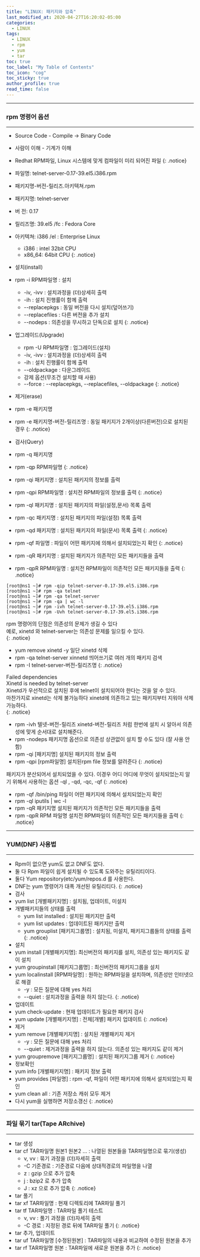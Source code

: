 ```yaml
---
title: "LINUX: 패키지와 압축"
last_modified_at: 2020-04-27T16:20:02-05:00
categories:
  - LINUX
tags:
  - LINUX
  - rpm
  - yum
  - tar
toc: true 
toc_label: "My Table of Contents"
toc_icon: "cog"
toc_sticky: true 
author_profile: true 
read_time: false 
---
```

---
### rpm 명령어 옵션
---
* Source Code	- Compile -> Binary Code
* 사람이 이해 - 기계가 이해
* Redhat RPM파일, Linux 시스템에 맞게 컴파일이 미리 되어진 파일
{: .notice}
* 파일명: telnet-server-0.17-39.el5.i386.rpm
* 패키지명-버전-릴리즈.아키텍쳐.rpm
* 패키지명: telnet-server
* 버    전: 0.17
* 릴리즈명: 39.el5 /fc : Fedora Core 
* 아키텍쳐: i386 /el : Enterprise Linux
	* i386 : intel 32bit CPU
	* x86_64: 64bit CPU
{: .notice}	
* 설치(install)
* rpm -i RPM파일명 : 설치
	* -iv, -ivv	: 설치과정을 (더)상세히 출력
	* -ih : 설치 진행률이 함께 출력
	* --replacepkgs	: 동일 버전을 다시 설치(덮어쓰기)
	* --replacefiles : 다른 버전을 추가 설치
	* --nodeps : 의존성을 무시하고 단독으로 설치
{: .notice}

* 업그레이드(Upgrade)
	* rpm -U RPM파일명 : 업그레이드(설치)
	* -iv, -ivv	: 설치과정을 (더)상세히 출력
	* -ih : 설치 진행률이 함께 출력
	* --oldpackage : 다운그레이드
    * 강제 옵션(무조건 설치할 때 사용)
    * --force : --replacepkgs, --replacefiles, --oldpackage
{: .notice}

* 제거(erase)
* rpm -e 패키지명
* rpm -e 패키지명-버전-릴리즈명 : 동일 패키지가 2개이상(다른버전)으로 설치된 경우
{: .notice}

* 검사(Query)
* rpm -q  패키지명
* rpm -qp RPM파일명
{: .notice}

* rpm -qi  패키지명 : 설치된 패키지의 정보를 출력
* rpm -qpi RPM파일명 : 설치전 RPM파일의 정보를 출력
{: .notice}

* rpm -ql  패키지명 : 설치된 패키지의 파일(설정,문서) 목록 출력
* rpm -qc  패키지명 : 설치된 패키지의 파일(설정) 목록 출력
* rpm -qd  패키지명 : 설치된 패키지의 파일(문서) 목록 출력
{: .notice}

* rpm -qf  파일명	: 파일이 어떤 패키지에 의해서 설치되었는지 확인
{: .notice}

* rpm -qR  패키지명 : 설치된 패키지가 의존적인 모든 패키지들을 출력
* rpm -qpR RPM파일명	: 설치전 RPM파일이 의존적인 모든 패키지들을 출력
{: .notice}

```console
[root@ns1 ~]# rpm -qip telnet-server-0.17-39.el5.i386.rpm
[root@ns1 ~]# rpm -qa telnet
[root@ns1 ~]# rpm -qa telnet-server
[root@ns1 ~]# rpm -qa | wc -l
[root@ns1 ~]# rpm -ivh telnet-server-0.17-39.el5.i386.rpm
[root@ns1 ~]# rpm -Uvh telnet-server-0.17-39.el5.i386.rpm
```

rpm 명령어의 단점은 의존성의 문제가 생길 수 있다  
예로, xinetd 와 telnet-server는 의존성 문제를 일으킬 수 있다.  
{: .notice}

* yum remove xinetd -y				일단 xinetd 삭제
* rpm -qa telnet-server xinnetd		띄어쓰기로 여러 개의 패키지 검색
* rpm -I telnet-server-버전-릴리즈명
{: .notice}

Failed dependencies  
Xinetd is needed by telnet-server  
Xinetd가 우선적으로 설치된 후에 telnet이 설치되어야 한다는 것을 알 수 있다.  
마찬가지로 xinetd는 삭제 불가능하다 xinetd에 의존하고 있는 패키지부터 지워야 삭제 가능하다.  
{: .notice}

* rpm -ivh 텔넷-버전-릴리즈 xinetd-버전-릴리즈 처럼 한번에 설치 시 알아서 의존성에 맞게 순서대로 설치해준다.
* rpm -nodeps 패키지명 	옵션으로 의존성 상관없이 설치 할 수도 있다 (잘 사용 안함)
* rpm -qi [패키지명] 설치된 패키지의 정보 출력
* rpm -qpi [rpm파일명] 설치된rpm file 정보를 알려준다
{: .notice}

패키지가 분산되어서 설치되었을 수 있다. 이경우 어디 어디에 무엇이 설치되었는지 알기 위해서 사용하는 옵션 -ql , -qd, -qc, -qf
{: .notice}

* rpm -qf /bin/ping	파일이 어떤 패키지에 의해서 설치되었는지 확인
* rpm -ql iputils | wc -l
* rpm -qR 패키지명 	설치된 패키지가 의존적인 모든 패키지들을 출력
* rpm -qpR RPM 파일명	 설치전 RPM파일이 의존적인 모든 패키지들을 출력
{: .notice}

---
### YUM(DNF) 사용법
---
* Rpm이 없으면 yum도 없고 DNF도 없다.
* 둘 다 Rpm 파일이 쉽게 설치될 수 있도록 도와주는 유틸리티이다.
* 둘다 Yum repository(etc/yum/repos.d 를 사용한다.
* DNF는 yum 명령어가 대폭 개선된 유틸리티다.
{: .notice}
* 검사
* yum list [개별패키지명]	: 설치됨, 업데이트, 미설치 
* 개별패키지들의 상태를 출력
	* yum list installed : 설치된 패키지만 출력
	* yum list updates : 업데이트된 패키지만 출력
	* yum grouplist [패키지그룹명] : 설치됨, 미설치, 패키지그룹들의 상태를 출력
{: .notice}
* 설치
* yum install [개별패키지명]: 최신버전의 패키지를 설치, 의존성 있는 패키지도 같이 설치
* yum groupinstall [패키지그룹명] : 최신버전의 패키지그룹을 설치
* yum localinstall [RPM파일명] : 원하는 RPM파일을 설치하며, 의존성만 인터넷으로 해결
	* -y : 모든 질문에 대해 yes 처리
	* --quiet : 설치과정을 출력을 하지 않는다.
{: .notice}
* 업데이트
* yum check-update : 현재 업데이트가 필요한 패키지 검사
* yum update [개별패키지명]	: 전체[개별] 패키지 업데이트
{: .notice}
* 제거
* yum remove [개별패키지명]	: 설치된 개별패키지 제거
	* -y : 모든 질문에 대해 yes 처리
	* --quiet : 제거과정을 출력을 하지 않는다. 의존성 있는 패키지도 같이 제거
* yum groupremove [패키지그룹명] : 설치된 패키지그룹 제거
{: .notice}
* 정보확인
* yum info [개별패키지명]	: 패키지 정보 출력
* yum provides [파일명]	: rpm -qf, 파일이 어떤 패키지에 의해서 설치되었는지 확인
* yum clean all : 기존 저장소 캐쉬 모두 제거
* 다시 yum을 실행하면 저장소갱신
{: .notice}

---
### 파일 묶기 tar(Tape ARchive)
---
* tar 생성
* tar cf TAR파일명 원본1 원본2 ...	: 나열된 원본들을 TAR파일명으로 묶기(생성)
	* v, vv : 묶기 과정을 (더)자세히 출력
	* -C 기준경로 : 기준경로 다음에 상대적경로의 파일명을 나열
	* z : gzip 으로 추가 압축
	* j : bzip2 로 추가 압축
	* J : xz 으로 추가 압축
{: .notice}
* tar 풀기
* tar xf TAR파일명 : 현재 디렉토리에 TAR파일 풀기
* tar tf TAR파일명 : TAR파일 풀기 테스트
	* v, vv : 풀기 과정을 (더)자세히 출력
	* -C 경로 : 지정된 경로 뒤에 TAR파일 풀기
{: .notice}
* tar 추가, 업데이트
* tar uf TAR파일명 [수정된원본]  : TAR파일의 내용과 비교하여 수정된 원본을 추가
* tar rf  TAR파일명 원본	: TAR파일에 새로운 원본을 추가
{: .notice}	